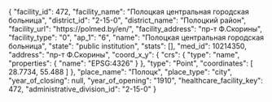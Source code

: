{
    "facility_id": 472,
    "facility_name": "Полоцкая центральная городская больница",
    "district_id": "2-15-0",
    "district_name": "Полоцкий район",
    "facility_url": "https:\/\/polmed.by\/en\/",
    "facility_address": "пр-т Ф.Скорины",
    "facility_type": "0",
    "ap_1": "6",
    "name": "Полоцкая центральная городская больница",
    "state": "public institution",
    "stats": [],
    "med_id": 10214350,
    "address": "пр-т Ф.Скорины",
    "coord_x_y": {
        "crs": {
            "type": "name",
            "properties": {
                "name": "EPSG:4326"
            }
        },
        "type": "Point",
        "coordinates": [
            28.7734,
            55.488
        ]
    },
    "place_name": "Полоцк",
    "place_type": "city",
    "year_of_closing": null,
    "year_of_opening": "1910",
    "healthcare_facility_key": 472,
    "administrative_division_id": "2-15-0"
}